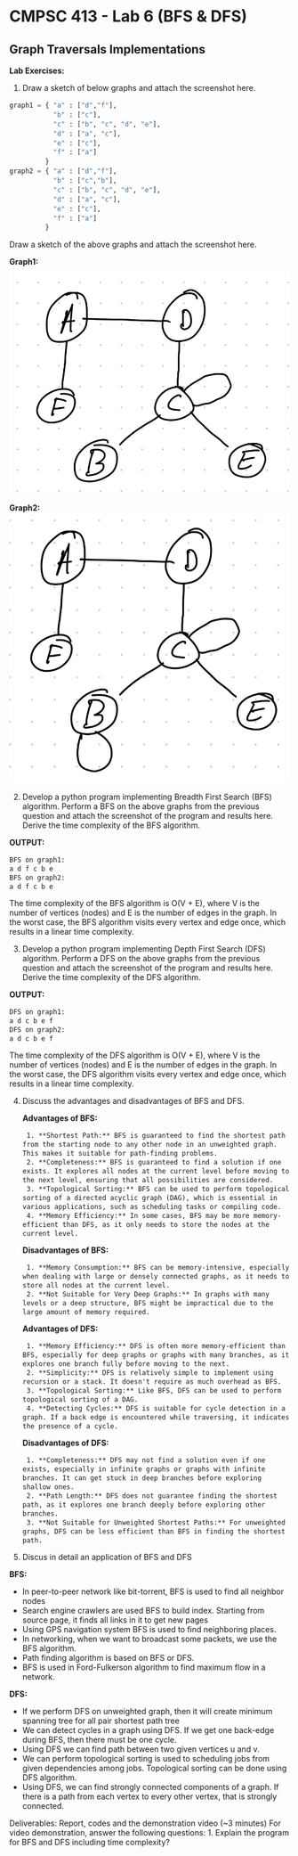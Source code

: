 # CMPSC 413 - Lab 6 (BFS & DFS)
## Graph Traversals Implementations

**Lab Exercises:**
1. Draw a sketch of below graphs and attach the screenshot here.
```python
graph1 = { "a" : ["d","f"],
           "b" : ["c"],
           "c" : ["b", "c", "d", "e"],
           "d" : ["a", "c"],
           "e" : ["c"],
           "f" : ["a"]
         }
graph2 = { "a" : ["d","f"],
           "b" : ["c","b"],
           "c" : ["b", "c", "d", "e"],
           "d" : ["a", "c"],
           "e" : ["c"],
           "f" : ["a"]
         }
```
Draw a sketch of the above graphs and attach the screenshot here.

**Graph1:**
!["Graph1"](./images/Graph1.jpeg)

**Graph2:**
!["Graph2"](./images/Graph2.jpeg) 

2. Develop a python program implementing Breadth First Search (BFS) algorithm. Perform a BFS on the above graphs from the previous question and attach the screenshot of the program and results here. 
Derive the time complexity of the BFS algorithm.

**OUTPUT:**
```
BFS on graph1:
a d f c b e
BFS on graph2:
a d f c b e
```

The time complexity of the BFS algorithm is O(V + E), where V is the number of vertices (nodes) and E is the number of edges in the graph. In the worst case, the BFS algorithm visits every vertex and edge once, which results in a linear time complexity.

3. Develop a python program implementing Depth First Search (DFS) algorithm. Perform a DFS on the above graphs from the previous question and attach the screenshot of the program and results here. Derive the time complexity of the DFS algorithm.

**OUTPUT:**
```
DFS on graph1:
a d c b e f
DFS on graph2:
a d c b e f  
```

The time complexity of the DFS algorithm is O(V + E), where V is the number of vertices (nodes) and E is the number of edges in the graph. In the worst case, the DFS algorithm visits every vertex and edge once, which results in a linear time complexity.

4. Discuss the advantages and disadvantages of BFS and DFS.

    **Advantages of BFS:**

        1. **Shortest Path:** BFS is guaranteed to find the shortest path from the starting node to any other node in an unweighted graph. This makes it suitable for path-finding problems.
        2. **Completeness:** BFS is guaranteed to find a solution if one exists. It explores all nodes at the current level before moving to the next level, ensuring that all possibilities are considered.
        3. **Topological Sorting:** BFS can be used to perform topological sorting of a directed acyclic graph (DAG), which is essential in various applications, such as scheduling tasks or compiling code.
        4. **Memory Efficiency:** In some cases, BFS may be more memory-efficient than DFS, as it only needs to store the nodes at the current level.

    **Disadvantages of BFS:**

        1. **Memory Consumption:** BFS can be memory-intensive, especially when dealing with large or densely connected graphs, as it needs to store all nodes at the current level.
        2. **Not Suitable for Very Deep Graphs:** In graphs with many levels or a deep structure, BFS might be impractical due to the large amount of memory required.

    **Advantages of DFS:**

        1. **Memory Efficiency:** DFS is often more memory-efficient than BFS, especially for deep graphs or graphs with many branches, as it explores one branch fully before moving to the next.
        2. **Simplicity:** DFS is relatively simple to implement using recursion or a stack. It doesn't require as much overhead as BFS.
        3. **Topological Sorting:** Like BFS, DFS can be used to perform topological sorting of a DAG.
        4. **Detecting Cycles:** DFS is suitable for cycle detection in a graph. If a back edge is encountered while traversing, it indicates the presence of a cycle.

    **Disadvantages of DFS:**

        1. **Completeness:** DFS may not find a solution even if one exists, especially in infinite graphs or graphs with infinite branches. It can get stuck in deep branches before exploring shallow ones.
        2. **Path Length:** DFS does not guarantee finding the shortest path, as it explores one branch deeply before exploring other branches.
        3. **Not Suitable for Unweighted Shortest Paths:** For unweighted graphs, DFS can be less efficient than BFS in finding the shortest path.

5. Discus in detail an application of BFS and DFS

**BFS:**

- In peer-to-peer network like bit-torrent, BFS is used to find all neighbor nodes
- Search engine crawlers are used BFS to build index. Starting from source page, it finds all links in it to get new pages
- Using GPS navigation system BFS is used to find neighboring places.
- In networking, when we want to broadcast some packets, we use the BFS algorithm.
- Path finding algorithm is based on BFS or DFS.
- BFS is used in Ford-Fulkerson algorithm to find maximum flow in a network.

**DFS:**

- If we perform DFS on unweighted graph, then it will create minimum spanning tree for all pair shortest path tree
- We can detect cycles in a graph using DFS. If we get one back-edge during BFS, then there must be one cycle.
- Using DFS we can find path between two given vertices u and v.
- We can perform topological sorting is used to scheduling jobs from given dependencies among jobs. Topological sorting can be done using DFS algorithm.
- Using DFS, we can find strongly connected components of a graph. If there is a path from each vertex to every other vertex, that is strongly connected.

Deliverables: Report, codes and the demonstration video (~3 minutes)
For video demonstration, answer the following questions:
    1. Explain the program for BFS and DFS including time complexity?
